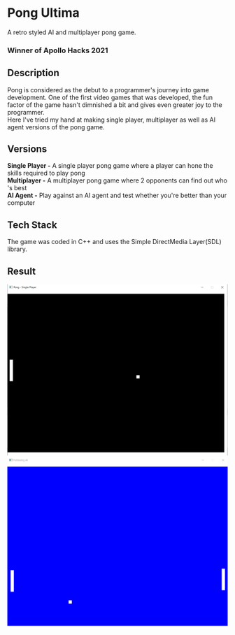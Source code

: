 # Pong Ultima
A retro styled AI and multiplayer pong game.<br />
### Winner of Apollo Hacks 2021
## Description
Pong is considered as the debut to a programmer's journey into game development.
 One of the first video games that was developed, the fun factor of the game hasn't dimnished
a bit and gives even greater joy to the programmer. <br />
Here I've tried my hand at making single player, multiplayer as well as AI agent versions of the pong game.
## Versions
**Single Player -** A single player pong game where a player can hone the skills required to play pong <br />
**Multiplayer -** A multiplayer pong game where 2 opponents can find out who 's best <br />
**AI Agent -** Play against an AI agent and test whether you're better than your computer
## Tech Stack
The game was coded in C++ and uses the Simple DirectMedia Layer(SDL) library.
## Result
![](/Result/1.png) <br />
![](/Result/2.png)

 
